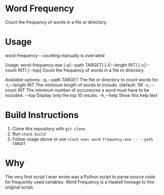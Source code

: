 # Word Frequency
Count the frequency of words in a file or directory.

# Usage
word-frequency - counting manually is overrated

Usage: word-frequency-exe (-p|--path TARGET) [-l|--length INT] [-c|--count INT]
                          [--top]
  Count the frequency of words in a file or directory.

Available options:
  -p,--path TARGET         The file or directory to count words for.
  -l,--length INT          The minimum length of words to include. (default: 19)
  -c,--count INT           The minimum number of occurences a word must have to
                           be included.
  --top                    Display only the top 10 results.
  -h,--help                Show this help text

# Build Instructions
1. Clone this repository with `git clone`
2. Run `stack build`
3. Follow usage above or use `stack exec word-frequency-exe -- --path TARGET`

# Why
The very first script I ever wrote was a Python script to parse source code for frequently used variables. Word Frequency is a Haskell homage to this original script.
